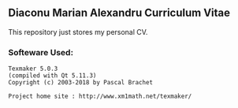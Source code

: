 ## Diaconu Marian Alexandru Curriculum Vitae

This repository just stores my personal CV. 

### Softeware Used:

```
Texmaker 5.0.3
(compiled with Qt 5.11.3)
Copyright (c) 2003-2018 by Pascal Brachet

Project home site : http://www.xm1math.net/texmaker/
```